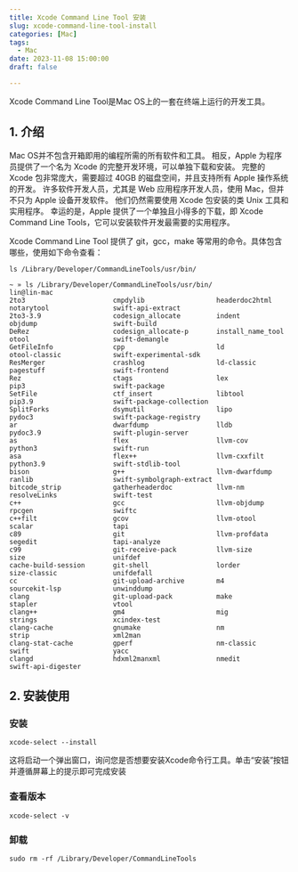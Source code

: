 ```yaml
---
title: Xcode Command Line Tool 安装
slug: xcode-command-line-tool-install
categories: [Mac]
tags:
  - Mac
date: 2023-11-08 15:00:00
draft: false

---
```


Xcode Command Line Tool是Mac OS上的一套在终端上运行的开发工具。

<!--more-->

## 1. 介绍

Mac OS并不包含开箱即用的编程所需的所有软件和工具。 相反，Apple 为程序员提供了一个名为 Xcode 的完整开发环境，可以单独下载和安装。 完整的 Xcode 包非常庞大，需要超过 40GB 的磁盘空间，并且支持所有 Apple 操作系统的开发。 许多软件开发人员，尤其是 Web 应用程序开发人员，使用 Mac，但并不只为 Apple 设备开发软件。 他们仍然需要使用 Xcode 包安装的类 Unix 工具和实用程序。 幸运的是，Apple 提供了一个单独且小得多的下载，即 Xcode Command Line Tools，它可以安装软件开发最需要的实用程序。 

Xcode Command Line Tool 提供了 git，gcc，make 等常用的命令。具体包含哪些，使用如下命令查看：
```
ls /Library/Developer/CommandLineTools/usr/bin/
```

```
~ » ls /Library/Developer/CommandLineTools/usr/bin/                                                                            lin@lin-mac
2to3                      cmpdylib                  headerdoc2html            notarytool                swift-api-extract
2to3-3.9                  codesign_allocate         indent                    objdump                   swift-build
DeRez                     codesign_allocate-p       install_name_tool         otool                     swift-demangle
GetFileInfo               cpp                       ld                        otool-classic             swift-experimental-sdk
ResMerger                 crashlog                  ld-classic                pagestuff                 swift-frontend
Rez                       ctags                     lex                       pip3                      swift-package
SetFile                   ctf_insert                libtool                   pip3.9                    swift-package-collection
SplitForks                dsymutil                  lipo                      pydoc3                    swift-package-registry
ar                        dwarfdump                 lldb                      pydoc3.9                  swift-plugin-server
as                        flex                      llvm-cov                  python3                   swift-run
asa                       flex++                    llvm-cxxfilt              python3.9                 swift-stdlib-tool
bison                     g++                       llvm-dwarfdump            ranlib                    swift-symbolgraph-extract
bitcode_strip             gatherheaderdoc           llvm-nm                   resolveLinks              swift-test
c++                       gcc                       llvm-objdump              rpcgen                    swiftc
c++filt                   gcov                      llvm-otool                scalar                    tapi
c89                       git                       llvm-profdata             segedit                   tapi-analyze
c99                       git-receive-pack          llvm-size                 size                      unifdef
cache-build-session       git-shell                 lorder                    size-classic              unifdefall
cc                        git-upload-archive        m4                        sourcekit-lsp             unwinddump
clang                     git-upload-pack           make                      stapler                   vtool
clang++                   gm4                       mig                       strings                   xcindex-test
clang-cache               gnumake                   nm                        strip                     xml2man
clang-stat-cache          gperf                     nm-classic                swift                     yacc
clangd                    hdxml2manxml              nmedit                    swift-api-digester
```


## 2. 安装使用

### 安装
```
xcode-select --install
```
这将启动一个弹出窗口，询问您是否想要安装Xcode命令行工具。单击“安装”按钮并遵循屏幕上的提示即可完成安装

### 查看版本
```
xcode-select -v
```

### 卸载
```
sudo rm -rf /Library/Developer/CommandLineTools
```
